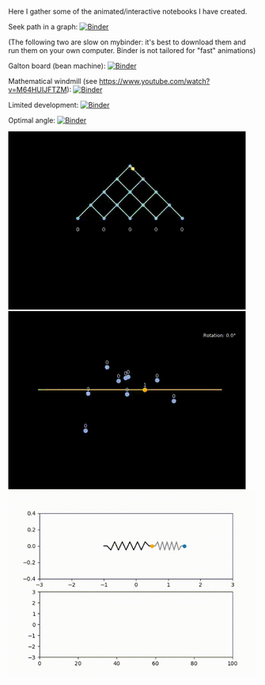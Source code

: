 Here I gather some of the animated/interactive notebooks I have created.

Seek path in a graph:
[![Binder](https://mybinder.org/badge_logo.svg)](https://mybinder.org/v2/gh/nathraim/diverse/master?urlpath=%2Fapps%2Fnotebooks%2Fconnectivity_notebook.ipynb)

(The following two are slow on mybinder: it's best to download them and run them on your own computer. Binder is not tailored for "fast" animations)

Galton board (bean machine): 
[![Binder](https://mybinder.org/badge_logo.svg)](https://mybinder.org/v2/gh/nathraim/diverse/master?urlpath=%2Fnotebooks%2Fnotebooks%2Fgalton_notebook.ipynb)

Mathematical windmill (see https://www.youtube.com/watch?v=M64HUIJFTZM):
[![Binder](https://mybinder.org/badge_logo.svg)](https://mybinder.org/v2/gh/nathraim/diverse/master?urlpath=%2Fapps%2Fnotebooks%2Fwindmill.ipynb)

Limited development: 
[![Binder](https://mybinder.org/badge_logo.svg)](https://mybinder.org/v2/gh/nathraim/diverse/master?urlpath=%2Fnotebooks%2Fnotebooks%2Fdl.ipynb)

Optimal angle:
[![Binder](https://mybinder.org/badge_logo.svg)](https://mybinder.org/v2/gh/nathraim/diverse/master?urlpath=%2Fnotebooks%2Fnotebooks%2Foptimal_angle.ipynb)

![](bean_machine/galton_board.gif)
![](windmill/mathematical_windmill.gif)
![](springs/spring.gif)

